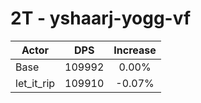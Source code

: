 # 2T - yshaarj-yogg-vf
| Actor | DPS | Increase |
|---|:---:|:---:|
|Base|109992|0.00%|
|let_it_rip|109910|-0.07%|
